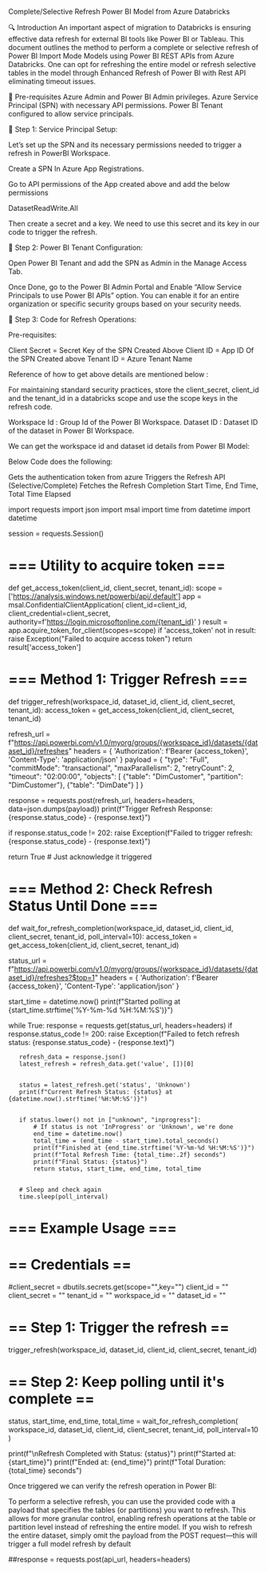 Complete/Selective Refresh Power BI Model from Azure Databricks

🔍 Introduction
An important aspect of migration to Databricks is ensuring effective data refresh for external BI tools like Power BI or Tableau. This document outlines the method to perform a complete or selective refresh of Power BI Import Mode Models using Power BI REST APIs from Azure Databricks.
One can opt for refreshing the entire model or refresh selective tables in the model through Enhanced Refresh of Power BI with Rest API eliminating timeout issues.

🧰 Pre-requisites
Azure Admin and Power BI Admin privileges.
Azure Service Principal (SPN) with necessary API permissions.
Power BI Tenant configured to allow service principals.





🔐 Step 1: Service Principal Setup:

Let’s set up the SPN and its necessary permissions needed to trigger a refresh in PowerBI Workspace.

Create a SPN In Azure App Registrations.







Go to API permissions of the App created above and add the below permissions 
		
DatasetReadWrite.All




Then create a secret and a key. We need to use this secret and its key in our code to trigger the refresh.





🏢 Step 2: Power BI Tenant Configuration:

Open Power BI Tenant and add the SPN as Admin in the Manage Access Tab.



Once Done, go to the Power BI Admin Portal and Enable “Allow Service Principals to use Power BI APIs” option. You can enable it for an entire organization or specific security groups based on your security needs.







🧾 Step 3: Code for Refresh Operations:


Pre-requisites: 

Client Secret = Secret Key of the SPN Created Above
Client ID = App ID Of the SPN Created above
Tenant ID = Azure Tenant Name 

Reference of how to get above details are mentioned below : 



For maintaining standard security practices, store the client_secret, client_id and the tenant_id in a databricks scope and use the scope keys in the refresh code.
 
Workspace Id : Group Id of the Power BI Workspace.
Dataset ID : Dataset ID of the dataset in Power BI Workspace.


We can get the workspace id and dataset id details from Power BI Model:






Below Code does the following:

Gets the authentication token from azure
Triggers the Refresh API (Selective/Complete)
Fetches the Refresh Completion Start Time, End Time, Total Time Elapsed

import requests
import json
import msal
import time
from datetime import datetime


session = requests.Session()




# === Utility to acquire token ===
def get_access_token(client_id, client_secret, tenant_id):
   scope = ['https://analysis.windows.net/powerbi/api/.default']
   app = msal.ConfidentialClientApplication(
       client_id=client_id,
       client_credential=client_secret,
       authority=f'https://login.microsoftonline.com/{tenant_id}'
   )
   result = app.acquire_token_for_client(scopes=scope)
   if 'access_token' not in result:
       raise Exception("Failed to acquire access token")
   return result['access_token']




# === Method 1: Trigger Refresh ===
def trigger_refresh(workspace_id, dataset_id, client_id, client_secret, tenant_id):
   access_token = get_access_token(client_id, client_secret, tenant_id)


   refresh_url = f"https://api.powerbi.com/v1.0/myorg/groups/{workspace_id}/datasets/{dataset_id}/refreshes"
   headers = {
       'Authorization': f'Bearer {access_token}',
       'Content-Type': 'application/json'
   }
   payload = {
       "type": "Full",
       "commitMode": "transactional",
       "maxParallelism": 2,
       "retryCount": 2,
       "timeout": "02:00:00",
       "objects": [
           {"table": "DimCustomer", "partition": "DimCustomer"},
           {"table": "DimDate"}
       ]
   }


   response = requests.post(refresh_url, headers=headers, data=json.dumps(payload))
   print(f"Trigger Refresh Response: {response.status_code} - {response.text}")


   if response.status_code != 202:
       raise Exception(f"Failed to trigger refresh: {response.status_code} - {response.text}")


   return True  # Just acknowledge it triggered




# === Method 2: Check Refresh Status Until Done ===
def wait_for_refresh_completion(workspace_id, dataset_id, client_id, client_secret, tenant_id, poll_interval=10):
   access_token = get_access_token(client_id, client_secret, tenant_id)


   status_url = f"https://api.powerbi.com/v1.0/myorg/groups/{workspace_id}/datasets/{dataset_id}/refreshes?$top=1"
   headers = {
       'Authorization': f'Bearer {access_token}',
       'Content-Type': 'application/json'
   }


   start_time = datetime.now()
   print(f"Started polling at {start_time.strftime('%Y-%m-%d %H:%M:%S')}")


   while True:
       response = requests.get(status_url, headers=headers)
       if response.status_code != 200:
           raise Exception(f"Failed to fetch refresh status: {response.status_code} - {response.text}")


       refresh_data = response.json()
       latest_refresh = refresh_data.get('value', [])[0]


       status = latest_refresh.get('status', 'Unknown')
       print(f"Current Refresh Status: {status} at {datetime.now().strftime('%H:%M:%S')}")


       if status.lower() not in ["unknown", "inprogress"]:
           # If status is not 'InProgress' or 'Unknown', we're done
           end_time = datetime.now()
           total_time = (end_time - start_time).total_seconds()
           print(f"Finished at {end_time.strftime('%Y-%m-%d %H:%M:%S')}")
           print(f"Total Refresh Time: {total_time:.2f} seconds")
           print(f"Final Status: {status}")
           return status, start_time, end_time, total_time


       # Sleep and check again
       time.sleep(poll_interval)


# === Example Usage ===


# == Credentials ==
#client_secret = dbutils.secrets.get(scope="",key="")
client_id = ""
client_secret = ""
tenant_id = ""
workspace_id = ""
dataset_id = ""


# == Step 1: Trigger the refresh ==
trigger_refresh(workspace_id, dataset_id, client_id, client_secret, tenant_id)


# == Step 2: Keep polling until it's complete ==
status, start_time, end_time, total_time = wait_for_refresh_completion(
   workspace_id, dataset_id, client_id, client_secret, tenant_id, poll_interval=10
)


print(f"\nRefresh Completed with Status: {status}")
print(f"Started at: {start_time}")
print(f"Ended at: {end_time}")
print(f"Total Duration: {total_time} seconds")





Once triggered we can verify the refresh operation in Power BI:





To perform a selective refresh, you can use the provided code with a payload that specifies the tables (or partitions) you want to refresh. This allows for more granular control, enabling refresh operations at the table or partition level instead of refreshing the entire model.
If you wish to refresh the entire dataset, simply omit the payload from the POST request—this will trigger a full model refresh by default


##response = requests.post(api_url, headers=headers)
